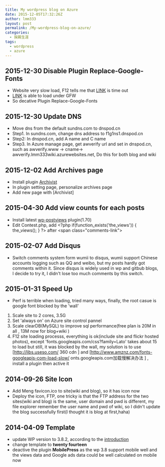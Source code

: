 ```yaml
---
title: My wordpress blog on Azure
date: 2015-12-05T17:32:26Z
author: lmm333
layout: post
permalink: /My-wordpress-blog-on-azure/
categories:
  - 挨踢生涯
tags:
  - wordpress
  - azure
---
```


## 2015-12-30 Disable Plugin Replace-Google-Fonts

- Website very slow load, F12 tells me that [LINK](https://fonts.useso.com/css?family=Lato%3A300%2C400%2C700%2C900%2C300italic%2C400italic%2C700italic&amp;subset=latin%2Clatin-ext)  is time out
- [LINK](https://fonts.googleapis.com/css?family=Lato%3A300%2C400%2C700%2C900%2C300italic%2C400italic%2C700italic&amp;subset=latin%2Clatin-ext) is able to load under GFW
- So decative Plugin Replace-Google-Fonts

## 2015-12-30 Update DNS

- Move dns from the default sundns.com to dnspod.cn
- Step1. In sundns.com,  change dns address to f1g1ns1.dnspod.cn
- Step2: In dnspod.cn, add A name and C name
- Step3. In Azure manage page, get awverify url and set in dnspod.cn, such as awverify.www -&gt; cname-&gt; awverify.lmm333wiki.azurewebsites.net, Do this for both blog and wiki

## 2015-12-02 Add Archives page

- Install plugin [Archivist](https://wordpress.org/plugins/archivist-custom-archive-templates/)
- In plugin setting page, personalize archives page
- Add new page with [Archivist]

## 2015-04-30 Add view counts for each posts

- Install latest [wp-postviews](https://github.com/lesterchan/wp-postviews/) plugin(1.70)
- Edit Contest.php, add &lt;?php if(function_exists('the_views')) { the_views(); } ?&gt; after &lt;span class=&quot;comments-link&quot;&gt;

## 2015-02-07 Add Disqus

- Switch comments system form wumii to disqus, wumii support Chinese accounts logging such as QQ and weibo, but my posts hardly got comments within it. Since disqus is widely used in wp and gitbub blogs, I decide to try it, I didn't lose too much comments by this switch.

## 2015-01-31 Speed Up

-  Perf is terrible when loading, tried many ways, finally, the root casue is google font blocked by the 'wall'
1. Scale site to 2 cores, 3.5G
1. Set 'always on' on Azure site control pannel
1. Scale clearDB(MySQL) to improve sql performance(free plan is 20M in all , 13M now for blog+wiki )
1. F12 site loading processs, everything is ok(include site and flickr hosted photos), except 'fonts.googleapis.com/css?family=Lato' takes about 15 to load but still, it was blocked by the wall, my solution is to use  [http://libs.useso.com/ 360 cdn ] and  [http://www.amznz.com/fonts-googleapis-com-load-slow/ onts.googleapis.com加载慢解决办法 ] , install a plugin then active it

## 2014-09-26 Site Icon

- Add Meng favicon.ico to site(wiki and blog), so it has icon now
- Deploy the icon, FTP, one tricky is that the FTP address for the two sites(wiki and blog) is the same, user domain and pwd is different, my file explorer remember the user name and pwd of wiki, so I didn't update the blog successfully first(I thought it is blog at first,haha)

## 2014-04-09 Template

- update WP version to 3.8.2, according to the [introduction](http://blogs.msdn.com/b/azchina/archive/2014/03/03/wordpress-3-8-on-windows-azure-websites.aspx)
- change template to **twenty fourteen**
- deactive the plugin **MobilePress** as the wp 3.8 support mobile well and the views data and Google ads data could be well calculated on mobile now